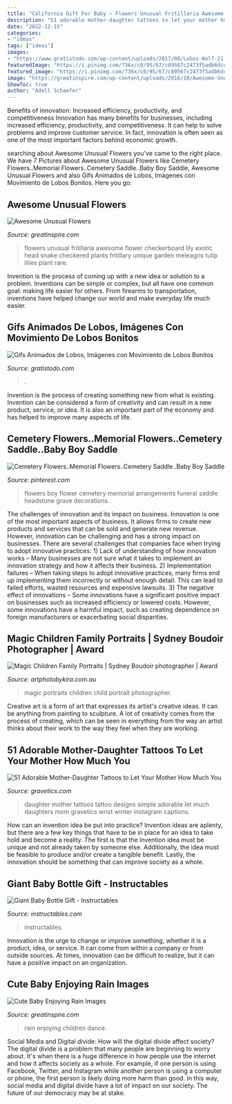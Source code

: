 ```yaml
---
title: "California Gift For Baby ~ Flowers Unusual Fritillaria Awesome Flower Checkerboard Lily Exotic Head Snake Checkered Plants Fritillary Unique Garden Meleagris Tulip Lilies Plant Rare"
description: "51 adorable mother-daughter tattoos to let your mother how much you"
date: "2022-12-15"
categories:
- "ideas"
tags: ["ideas"]
images:
- "https://www.gratistodo.com/wp-content/uploads/2017/08/Lobos-Wolf-21.gif"
featuredImage: "https://i.pinimg.com/736x/c0/95/67/c09567c2473f5adb6dcd25578467a309--cemetery-flowers-memorial-flowers.jpg"
featured_image: "https://i.pinimg.com/736x/c0/95/67/c09567c2473f5adb6dcd25578467a309--cemetery-flowers-memorial-flowers.jpg"
image: "https://greatinspire.com/wp-content/uploads/2016/10/Awesome-Unusual-Flowers-12.jpg"
ShowToc: true
author: "Adell Schaefer"
---
```



Benefits of innovation: Increased efficiency, productivity, and competitiveness
Innovation has many benefits for businesses, including increased efficiency, productivity, and competitiveness. It can help to solve problems and improve customer service. In fact, innovation is often seen as one of the most important factors behind economic growth.

	

		
searching about Awesome Unusual Flowers you've came to the right place. We have 7 Pictures about Awesome Unusual Flowers like Cemetery Flowers..Memorial Flowers..Cemetery Saddle..Baby Boy Saddle, Awesome Unusual Flowers and also Gifs Animados de Lobos, Imágenes con Movimiento de Lobos Bonitos. Here you go:
		
    
## Awesome Unusual Flowers

<img loading=lazy src="https://greatinspire.com/wp-content/uploads/2016/10/Awesome-Unusual-Flowers-12.jpg" onerror="this.onerror=null;this.src='https://tse1.mm.bing.net/th?id=OIP.86S3UO6dE7P886mImurpOgHaLG&amp;pid=15.1';" alt="Awesome Unusual Flowers">

_Source: greatinspire.com_

>flowers unusual fritillaria awesome flower checkerboard lily exotic head snake checkered plants fritillary unique garden meleagris tulip lilies plant rare. 

	

Invention is the process of coming up with a new idea or solution to a problem. Inventions can be simple or complex, but all have one common goal: making life easier for others. From firearms to transportation, inventions have helped change our world and make everyday life much easier.

    
## Gifs Animados De Lobos, Imágenes Con Movimiento De Lobos Bonitos

<img loading=lazy src="https://www.gratistodo.com/wp-content/uploads/2017/08/Lobos-Wolf-21.gif" onerror="this.onerror=null;this.src='https://tse3.mm.bing.net/th?id=OIP.3Gz-CB6gXv8cxQRQqLnAQgHaJy&amp;pid=15.1';" alt="Gifs Animados de Lobos, Imágenes con Movimiento de Lobos Bonitos">

_Source: gratistodo.com_

>. 

	

Invention is the process of creating something new from what is existing. Invention can be considered a form of creativity and can result in a new product, service, or idea. It is also an important part of the economy and has helped to improve many aspects of life.

    
## Cemetery Flowers..Memorial Flowers..Cemetery Saddle..Baby Boy Saddle

<img loading=lazy src="https://i.pinimg.com/736x/c0/95/67/c09567c2473f5adb6dcd25578467a309--cemetery-flowers-memorial-flowers.jpg" onerror="this.onerror=null;this.src='https://tse3.mm.bing.net/th?id=OIP.b0LC2nsHF5ManCpkOBpOywHaJ4&amp;pid=15.1';" alt="Cemetery Flowers..Memorial Flowers..Cemetery Saddle..Baby Boy Saddle">

_Source: pinterest.com_

>flowers boy flower cemetery memorial arrangements funeral saddle headstone grave decorations. 

	

The challenges of innovation and its impact on business.
Innovation is one of the most important aspects of business. It allows firms to create new products and services that can be sold and generate new revenue. However, innovation can be challenging and has a strong impact on businesses. There are several challenges that companies face when trying to adopt innovative practices: 1) Lack of understanding of how innovation works – Many businesses are not sure what it takes to implement an innovation strategy and how it affects their business. 2) Implementation failures – When taking steps to adopt innovative practices, many firms end up implementing them incorrectly or without enough detail. This can lead to failed efforts, wasted resources and expensive lawsuits. 3) The negative effect of innovations – Some innovations have a significant positive impact on businesses such as increased efficiency or lowered costs. However, some innovations have a harmful impact, such as creating dependence on foreign manufacturers or exacerbating social disparities.

    
## Magic Children Family Portraits | Sydney Boudoir Photographer | Award

<img loading=lazy src="http://www.artphotobykira.com.au/wp-content/uploads/2014/11/arch2.jpg" onerror="this.onerror=null;this.src='https://tse3.mm.bing.net/th?id=OIP.1CboGVDMhL8g5aWY1ahlXQHaJ4&amp;pid=15.1';" alt="Magic Children Family Portraits | Sydney Boudoir photographer | Award">

_Source: artphotobykira.com.au_

>magic portraits children child portrait photographer. 

	

Creative art is a form of art that expresses its artist's creative ideas. It can be anything from painting to sculpture. A lot of creativity comes from the process of creating, which can be seen in everything from the way an artist thinks about their work to the way they feel when they are working.

    
## 51 Adorable Mother-Daughter Tattoos To Let Your Mother How Much You

<img loading=lazy src="https://www.gravetics.com/wp-content/uploads/2017/07/Simple-Mother-And-Daughter-Black-Tattoo.jpg" onerror="this.onerror=null;this.src='https://tse3.mm.bing.net/th?id=OIP.DC95KnE07jtS1i3ySFDF_wHaNK&amp;pid=15.1';" alt="51 Adorable Mother-Daughter Tattoos to Let Your Mother How Much You">

_Source: gravetics.com_

>daughter mother tattoos tattoo designs simple adorable let much daughters mom gravetics wrist winter instagram captions. 

	

How can an invention idea be put into practice?
Invention ideas are aplenty, but there are a few key things that have to be in place for an idea to take hold and become a reality. The first is that the invention idea must be unique and not already taken by someone else. Additionally, the idea must be feasible to produce and/or create a tangible benefit. Lastly, the innovation should be something that can improve society as a whole.

    
## Giant Baby Bottle Gift - Instructables

<img loading=lazy src="https://cdn.instructables.com/ORIG/FCM/7YJP/HELXCMSW/FCM7YJPHELXCMSW.jpg?frame=1&amp;width=2100" onerror="this.onerror=null;this.src='https://tse1.mm.bing.net/th?id=OIP.1HUBwHjLPanmO1g_2WQj1gHaJ4&amp;pid=15.1';" alt="Giant Baby Bottle Gift - Instructables">

_Source: instructables.com_

>instructables. 

	

Innovation is the urge to change or improve something, whether it is a product, idea, or service. It can come from within a company or from outside sources. At times, innovation can be difficult to realize, but it can have a positive impact on an organization.

    
## Cute Baby Enjoying Rain Images

<img loading=lazy src="https://greatinspire.com/wp-content/uploads/2017/03/Cute-Baby-Enjoying-Rain-Images-6.jpg" onerror="this.onerror=null;this.src='https://tse3.mm.bing.net/th?id=OIP.sHPXNfZi4trVob3ep3mYfAHaLH&amp;pid=15.1';" alt="Cute Baby Enjoying Rain Images">

_Source: greatinspire.com_

>rain enjoying children dance. 

	

Social Media and Digital divide: How will the digital divide affect society?
The digital divide is a problem that many people are beginning to worry about. It's when there is a huge difference in how people use the internet and how it affects society as a whole. For example, if one person is using Facebook, Twitter, and Instagram while another person is using a computer or phone, the first person is likely doing more harm than good. In this way, social media and digital divide have a lot of impact on our society. The future of our democracy may be at stake.

